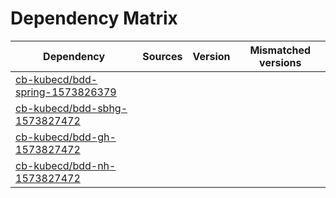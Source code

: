 # Dependency Matrix

Dependency | Sources | Version | Mismatched versions
---------- | ------- | ------- | -------------------
[cb-kubecd/bdd-spring-1573826379](https://github.com/cb-kubecd/bdd-spring-1573826379.git) |  | []() | 
[cb-kubecd/bdd-sbhg-1573827472](https://github.com/cb-kubecd/bdd-sbhg-1573827472.git) |  | []() | 
[cb-kubecd/bdd-gh-1573827472](https://github.com/cb-kubecd/bdd-gh-1573827472.git) |  | []() | 
[cb-kubecd/bdd-nh-1573827472](https://github.com/cb-kubecd/bdd-nh-1573827472.git) |  | []() | 

